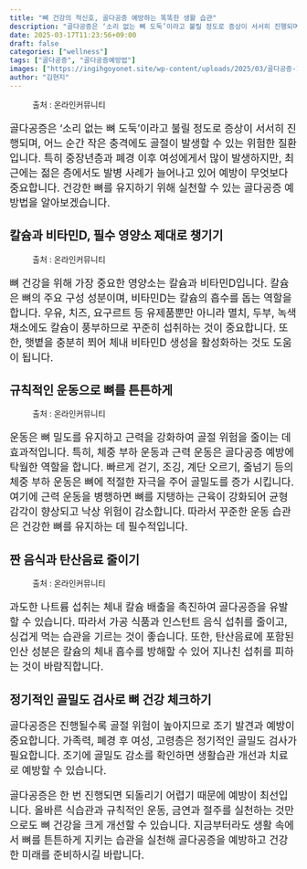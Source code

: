 ```yaml
---
title: "뼈 건강의 적신호, 골다공증 예방하는 똑똑한 생활 습관"
description: "골다공증은 ‘소리 없는 뼈 도둑’이라고 불릴 정도로 증상이 서서히 진행되며, 어느 순간 작은 충격에도 골절이 발생할 수 있는 위험한 질환입니다. 특히 중장년층과 폐경 이후 여성에게서 많이 발생하지만, 최근에는 젊은 층에서도 발병 사례가 늘어나고 있어 예방이 무엇보다 중"
date: 2025-03-17T11:23:56+09:00
draft: false
categories: ["wellness"]
tags: ["골다공증", "골다공증예방법"]
images: ["https://ingihgoyonet.site/wp-content/uploads/2025/03/골다공증-1.webp", "https://ingihgoyonet.site/wp-content/uploads/2025/03/비타민D-골다공증.webp", "https://ingihgoyonet.site/wp-content/uploads/2025/03/규칙적인-운동-1024x683.jpg", "https://ingihgoyonet.site/wp-content/uploads/2025/03/콜라-683x1024.jpg"]
author: "김현지"
---
```


<figure ><img src="https://ingihgoyonet.site/wp-content/uploads/2025/03/골다공증-1.webp" alt="" style="aspect-ratio:16/9;object-fit:cover"/><figcaption >출처 : 온라인커뮤니티</figcaption></figure> <p style="font-size:18px">골다공증은 ‘소리 없는 뼈 도둑’이라고 불릴 정도로 증상이 서서히 진행되며, 어느 순간 작은 충격에도 골절이 발생할 수 있는 위험한 질환입니다. 특히 중장년층과 폐경 이후 여성에게서 많이 발생하지만, 최근에는 젊은 층에서도 발병 사례가 늘어나고 있어 예방이 무엇보다 중요합니다. 건강한 뼈를 유지하기 위해 실천할 수 있는 골다공증 예방법을 알아보겠습니다.</p> <h2 >칼슘과 비타민D, 필수 영양소 제대로 챙기기</h2> <figure ><img src="https://ingihgoyonet.site/wp-content/uploads/2025/03/비타민D-골다공증.webp" alt="" style="aspect-ratio:16/9;object-fit:cover"/><figcaption >출처 : 온라인커뮤니티</figcaption></figure> <p style="font-size:18px">뼈 건강을 위해 가장 중요한 영양소는 칼슘과 비타민D입니다. 칼슘은 뼈의 주요 구성 성분이며, 비타민D는 칼슘의 흡수를 돕는 역할을 합니다. 우유, 치즈, 요구르트 등 유제품뿐만 아니라 멸치, 두부, 녹색 채소에도 칼슘이 풍부하므로 꾸준히 섭취하는 것이 중요합니다. 또한, 햇볕을 충분히 쬐어 체내 비타민D 생성을 활성화하는 것도 도움이 됩니다.</p> <h2 >규칙적인 운동으로 뼈를 튼튼하게</h2> <figure ><img src="https://ingihgoyonet.site/wp-content/uploads/2025/03/규칙적인-운동-1024x683.jpg" alt="" style="aspect-ratio:16/9;object-fit:cover"/><figcaption >출처 : 온라인커뮤니티</figcaption></figure> <p style="font-size:18px">운동은 뼈 밀도를 유지하고 근력을 강화하여 골절 위험을 줄이는 데 효과적입니다. 특히, 체중 부하 운동과 근력 운동은 골다공증 예방에 탁월한 역할을 합니다. 빠르게 걷기, 조깅, 계단 오르기, 줄넘기 등의 체중 부하 운동은 뼈에 적절한 자극을 주어 골밀도를 증가 시킵니다. 여기에 근력 운동을 병행하면 뼈를 지탱하는 근육이 강화되어 균형 감각이 향상되고 낙상 위험이 감소합니다. 따라서 꾸준한 운동 습관은 건강한 뼈를 유지하는 데 필수적입니다.</p> <h2 >짠 음식과 탄산음료 줄이기</h2> <figure ><img src="https://ingihgoyonet.site/wp-content/uploads/2025/03/콜라-683x1024.jpg" alt="" style="aspect-ratio:16/9;object-fit:cover"/><figcaption >출처 : 온라인커뮤니티</figcaption></figure> <p style="font-size:18px">과도한 나트륨 섭취는 체내 칼슘 배출을 촉진하여 골다공증을 유발할 수 있습니다. 따라서 가공 식품과 인스턴트 음식 섭취를 줄이고, 싱겁게 먹는 습관을 기르는 것이 좋습니다. 또한, 탄산음료에 포함된 인산 성분은 칼슘의 체내 흡수를 방해할 수 있어 지나친 섭취를 피하는 것이 바람직합니다.</p> <h2 >정기적인 골밀도 검사로 뼈 건강 체크하기</h2> <p style="font-size:18px">골다공증은 진행될수록 골절 위험이 높아지므로 조기 발견과 예방이 중요합니다. 가족력, 폐경 후 여성, 고령층은 정기적인 골밀도 검사가 필요합니다. 조기에 골밀도 감소를 확인하면 생활습관 개선과 치료로 예방할 수 있습니다.</p> <p style="font-size:18px">골다공증은 한 번 진행되면 되돌리기 어렵기 때문에 예방이 최선입니다. 올바른 식습관과 규칙적인 운동, 금연과 절주를 실천하는 것만으로도 뼈 건강을 크게 개선할 수 있습니다. 지금부터라도 생활 속에서 뼈를 튼튼하게 지키는 습관을 실천해 골다공증을 예방하고 건강한 미래를 준비하시길 바랍니다.</p>